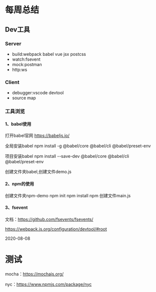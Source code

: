 # 每周总结

## Dev工具
### Server
- build:webpack babel vue jsx postcss
- watch:fsevent
- mock:postman
- http:ws

### Client
- debugger:vscode devtool
- source map


### 工具浏览

#### 1、babel使用
打开babel官网 https://babeljs.io/

全局安装babel
npm install -g @babel/core @babel/cli @babel/preset-env

项目安装babel
npm install --save-dev @babel/core @babel/cli @babel/preset-env

创建文件夹babel,创建文件demo.js


#### 2、npm的使用

创建文件夹npm-demo
npm init
npm install npm
创建文件main.js


#### 3、fsevent
文档：https://github.com/fsevents/fsevents/

https://webpack.js.org/configuration/devtool/#root



2020-08-08
# 测试

mocha：https://mochajs.org/

nyc：https://www.npmjs.com/package/nyc
